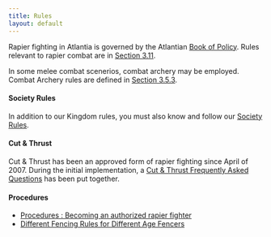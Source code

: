 ```yaml
---
title: Rules
layout: default
---
```


Rapier fighting in Atlantia is governed by the Atlantian [Book of Policy](http://atlantia.sca.org/offices/seneschal/clerk-of-law/policy/seneschal).
Rules relevant to rapier combat are in [Section 3.11](http://atlantia.sca.org/134-offices/seneschal/policies-and-laws/atlantian-book-of-policy/marshal-pages/116-3-11-section-xi-rapier-combat).

In some melee combat scenerios, combat archery may be employed.
Combat Archery rules are defined in [Section 3.5.3](http://atlantia.sca.org/134-offices/seneschal/policies-and-laws/atlantian-book-of-policy/marshal-pages/110-3-5-section-v-weapons-and-armor-standards).

#### Society Rules
In addition to our Kingdom rules, you must also know and follow our [Society Rules](http://sca.org/officers/marshal/docs/rapier/rapier_handbook.pdf).

#### Cut & Thrust

Cut & Thrust has been an approved form of rapier fighting since April of 2007. During the initial implementation, a [Cut & Thrust Frequently Asked Questions](/cutandthrust) has been put together.

#### Procedures

* [Procedures : Becoming an authorized rapier fighter](/procedures/authorizing)
* [Different Fencing Rules for Different Age Fencers](/youth_rapier)
